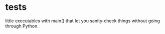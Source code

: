 # tests

little executables with main() that let you sanity‑check things without going through Python.